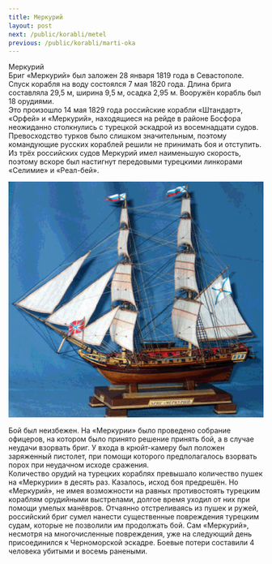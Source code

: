 ```yaml
---
title: Меркурий
layout: post
next: /public/korabli/metel
previous: /public/korabli/marti-oka
---
```


Меркурий  
Бриг «Меркурий» был заложен 28 января 1819 года в Севастополе. Спуск корабля на воду состоялся 7 мая 1820 года. Длина брига составляла 29,5 м, ширина 9,5 м, осадка 2,95 м. Вооружён корабль был 18 орудиями.  
Это произошло 14 мая 1829 года российские корабли «Штандарт», «Орфей» и «Меркурий», находящиеся на рейде в районе Босфора неожиданно столкнулись с турецкой эскадрой из восемнадцати судов. Превосходство турков было слишком значительным, поэтому командующие русских кораблей решили не принимать боя и отступить. Из трёх российских судов Меркурий имел наименьшую скорость, поэтому вскоре был настигнут передовыми турецкими линкорами «Селимие» и «Реал-бей».   
  

![](/assets/img/Merkuriy.gif)  

  
Бой был неизбежен. На «Меркурии» было проведено собрание офицеров, на котором было принято решение принять бой, а в случае неудачи взорвать бриг. У входа в крюйт-камеру был положен заряженный пистолет, при помощи которого предполагалось взорвать порох при неудачном исходе сражения.   
Количество орудий на турецких кораблях превышало количество пушек на «Меркурии» в десять раз. Казалось, исход боя предрешён. Но «Меркурий», не имея возможности на равных противостоять турецким кораблям орудийными выстрелами, долгое время уходил от них при помощи умелых манёвров. Отчаянно отстреливаясь из пушек и ружей, российский бриг сумел нанести существенные повреждения турецким судам, которые не позволили им продолжать бой. Сам «Меркурий», несмотря на многочисленные повреждения, уже на следующий день присоединился к Черноморской эскадре. Боевые потери составили 4 человека убитыми и восемь ранеными.  
 